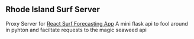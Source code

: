 ## Rhode Island Surf Server 
Proxy Server for [React Surf Forecasting App](https://github.com/phantomphildius/rhode-island-surf)
A mini flask api to fool around in pyhton and faciltate requests to the magic seaweed api
